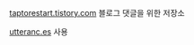 [taptorestart.tistory.com](https://taptorestart.tistory.com/) 블로그 댓글을 위한 저장소 

[utteranc.es](https://utteranc.es/) 사용
